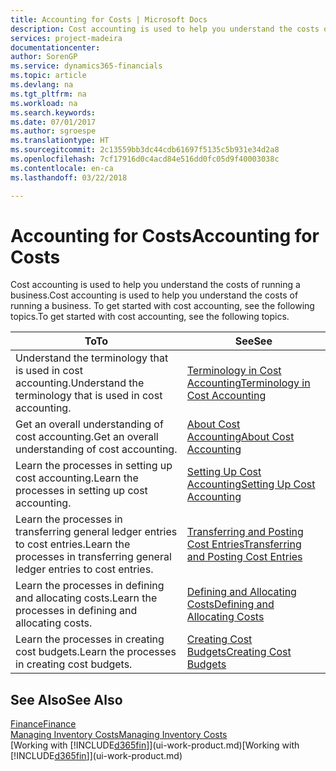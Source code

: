 ```yaml
---
title: Accounting for Costs | Microsoft Docs
description: Cost accounting is used to help you understand the costs of running a business. To get started with cost accounting, see the following topics.
services: project-madeira
documentationcenter: 
author: SorenGP
ms.service: dynamics365-financials
ms.topic: article
ms.devlang: na
ms.tgt_pltfrm: na
ms.workload: na
ms.search.keywords: 
ms.date: 07/01/2017
ms.author: sgroespe
ms.translationtype: HT
ms.sourcegitcommit: 2c13559bb3dc44cdb61697f5135c5b931e34d2a8
ms.openlocfilehash: 7cf17916d0c4acd84e516dd0fc05d9f40003038c
ms.contentlocale: en-ca
ms.lasthandoff: 03/22/2018

---
```

# <a name="accounting-for-costs"></a><span data-ttu-id="01868-104">Accounting for Costs</span><span class="sxs-lookup"><span data-stu-id="01868-104">Accounting for Costs</span></span>
<span data-ttu-id="01868-105">Cost accounting is used to help you understand the costs of running a business.</span><span class="sxs-lookup"><span data-stu-id="01868-105">Cost accounting is used to help you understand the costs of running a business.</span></span> <span data-ttu-id="01868-106">To get started with cost accounting, see the following topics.</span><span class="sxs-lookup"><span data-stu-id="01868-106">To get started with cost accounting, see the following topics.</span></span>  

|<span data-ttu-id="01868-107">To</span><span class="sxs-lookup"><span data-stu-id="01868-107">To</span></span>|<span data-ttu-id="01868-108">See</span><span class="sxs-lookup"><span data-stu-id="01868-108">See</span></span>|  
|--------|---------|  
|<span data-ttu-id="01868-109">Understand the terminology that is used in cost accounting.</span><span class="sxs-lookup"><span data-stu-id="01868-109">Understand the terminology that is used in cost accounting.</span></span>|[<span data-ttu-id="01868-110">Terminology in Cost Accounting</span><span class="sxs-lookup"><span data-stu-id="01868-110">Terminology in Cost Accounting</span></span>](finance-terminology-in-cost-accounting.md)|  
|<span data-ttu-id="01868-111">Get an overall understanding of cost accounting.</span><span class="sxs-lookup"><span data-stu-id="01868-111">Get an overall understanding of cost accounting.</span></span>|[<span data-ttu-id="01868-112">About Cost Accounting</span><span class="sxs-lookup"><span data-stu-id="01868-112">About Cost Accounting</span></span>](finance-about-cost-accounting.md)|  
|<span data-ttu-id="01868-113">Learn the processes in setting up cost accounting.</span><span class="sxs-lookup"><span data-stu-id="01868-113">Learn the processes in setting up cost accounting.</span></span>|[<span data-ttu-id="01868-114">Setting Up Cost Accounting</span><span class="sxs-lookup"><span data-stu-id="01868-114">Setting Up Cost Accounting</span></span>](finance-set-up-cost-accounting.md)|  
|<span data-ttu-id="01868-115">Learn the processes in transferring general ledger entries to cost entries.</span><span class="sxs-lookup"><span data-stu-id="01868-115">Learn the processes in transferring general ledger entries to cost entries.</span></span>|[<span data-ttu-id="01868-116">Transferring and Posting Cost Entries</span><span class="sxs-lookup"><span data-stu-id="01868-116">Transferring and Posting Cost Entries</span></span>](finance-transfer-and-post-cost-entries.md)|  
|<span data-ttu-id="01868-117">Learn the processes in defining and allocating costs.</span><span class="sxs-lookup"><span data-stu-id="01868-117">Learn the processes in defining and allocating costs.</span></span>|[<span data-ttu-id="01868-118">Defining and Allocating Costs</span><span class="sxs-lookup"><span data-stu-id="01868-118">Defining and Allocating Costs</span></span>](finance-define-and-allocate-costs.md)|  
|<span data-ttu-id="01868-119">Learn the processes in creating cost budgets.</span><span class="sxs-lookup"><span data-stu-id="01868-119">Learn the processes in creating cost budgets.</span></span>|[<span data-ttu-id="01868-120">Creating Cost Budgets</span><span class="sxs-lookup"><span data-stu-id="01868-120">Creating Cost Budgets</span></span>](finance-create-cost-budgets.md)|  

## <a name="see-also"></a><span data-ttu-id="01868-121">See Also</span><span class="sxs-lookup"><span data-stu-id="01868-121">See Also</span></span>  
[<span data-ttu-id="01868-122">Finance</span><span class="sxs-lookup"><span data-stu-id="01868-122">Finance</span></span>](finance.md)  
[<span data-ttu-id="01868-123">Managing Inventory Costs</span><span class="sxs-lookup"><span data-stu-id="01868-123">Managing Inventory Costs</span></span>](finance-manage-inventory-costs.md)  
<span data-ttu-id="01868-124">[Working with [!INCLUDE[d365fin](includes/d365fin_md.md)]](ui-work-product.md)</span><span class="sxs-lookup"><span data-stu-id="01868-124">[Working with [!INCLUDE[d365fin](includes/d365fin_md.md)]](ui-work-product.md)</span></span>

